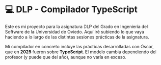 # 💻​ DLP - Compilador TypeScript
Este es mi proyecto para la asignatura DLP del Grado en Ingeniería del Software de la Universidad de Oviedo. Aquí iré subiendo lo que vaya haciendo a lo largo de las distintas sesiones prácticas de la asignatura.

Mi compilador en concreto incluye las prácticas desarrolladas con Óscar, que en **2025** fueron sobre **TypeScript**. El modelo cambia dependiendo del profesor (y puede que del año), aunque no varía en exceso.
